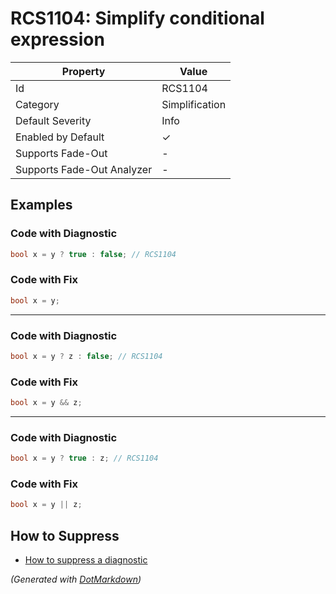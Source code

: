 # RCS1104: Simplify conditional expression

| Property                    | Value          |
| --------------------------- | -------------- |
| Id                          | RCS1104        |
| Category                    | Simplification |
| Default Severity            | Info           |
| Enabled by Default          | &#x2713;       |
| Supports Fade\-Out          | \-             |
| Supports Fade\-Out Analyzer | \-             |

## Examples

### Code with Diagnostic

```csharp
bool x = y ? true : false; // RCS1104
```

### Code with Fix

```csharp
bool x = y;
```

- - -

### Code with Diagnostic

```csharp
bool x = y ? z : false; // RCS1104
```

### Code with Fix

```csharp
bool x = y && z;
```

- - -

### Code with Diagnostic

```csharp
bool x = y ? true : z; // RCS1104
```

### Code with Fix

```csharp
bool x = y || z;
```

## How to Suppress

* [How to suppress a diagnostic](../HowToConfigureAnalyzers.md#how-to-suppress-a-diagnostic)

*\(Generated with [DotMarkdown](http://github.com/JosefPihrt/DotMarkdown)\)*